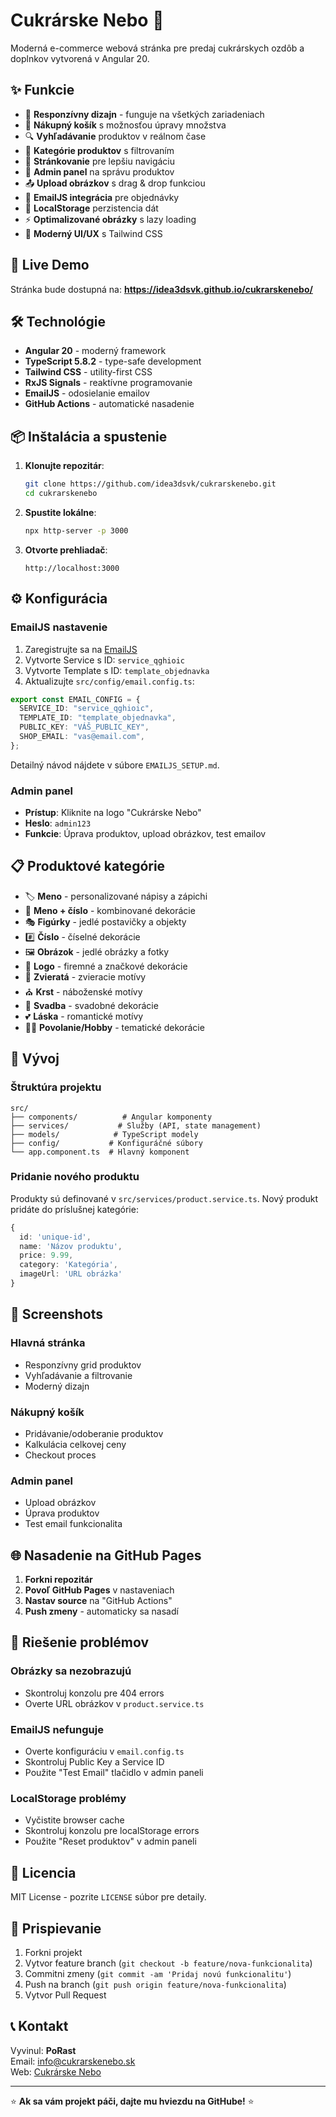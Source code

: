 # Cukrárske Nebo 🍰

Moderná e-commerce webová stránka pre predaj cukrárskych ozdôb a doplnkov vytvorená v Angular 20.

## ✨ Funkcie

- 📱 **Responzívny dizajn** - funguje na všetkých zariadeniach
- 🛒 **Nákupný košík** s možnosťou úpravy množstva
- 🔍 **Vyhľadávanie** produktov v reálnom čase
- 📂 **Kategórie produktov** s filtrovaním
- 📄 **Stránkovanie** pre lepšiu navigáciu
- 👤 **Admin panel** na správu produktov
- 📤 **Upload obrázkov** s drag & drop funkciou
- 📧 **EmailJS integrácia** pre objednávky
- 💾 **LocalStorage** perzistencia dát
- ⚡ **Optimalizované obrázky** s lazy loading
- 🎨 **Moderný UI/UX** s Tailwind CSS

## 🚀 Live Demo

Stránka bude dostupná na: **https://idea3dsvk.github.io/cukrarskenebo/**

## 🛠️ Technológie

- **Angular 20** - moderný framework
- **TypeScript 5.8.2** - type-safe development
- **Tailwind CSS** - utility-first CSS
- **RxJS Signals** - reaktívne programovanie
- **EmailJS** - odosielanie emailov
- **GitHub Actions** - automatické nasadenie

## 📦 Inštalácia a spustenie

1. **Klonujte repozitár**:

   ```bash
   git clone https://github.com/idea3dsvk/cukrarskenebo.git
   cd cukrarskenebo
   ```

2. **Spustite lokálne**:

   ```bash
   npx http-server -p 3000
   ```

3. **Otvorte prehliadač**:
   ```
   http://localhost:3000
   ```

## ⚙️ Konfigurácia

### EmailJS nastavenie

1. Zaregistrujte sa na [EmailJS](https://www.emailjs.com/)
2. Vytvorte Service s ID: `service_qghioic`
3. Vytvorte Template s ID: `template_objednavka`
4. Aktualizujte `src/config/email.config.ts`:

```typescript
export const EMAIL_CONFIG = {
  SERVICE_ID: "service_qghioic",
  TEMPLATE_ID: "template_objednavka",
  PUBLIC_KEY: "VÁŠ_PUBLIC_KEY",
  SHOP_EMAIL: "vas@email.com",
};
```

Detailný návod nájdete v súbore `EMAILJS_SETUP.md`.

### Admin panel

- **Prístup**: Kliknite na logo "Cukrárske Nebo"
- **Heslo**: `admin123`
- **Funkcie**: Úprava produktov, upload obrázkov, test emailov

## 📋 Produktové kategórie

- 🏷️ **Meno** - personalizované nápisy a zápichi
- 🔢 **Meno + číslo** - kombinované dekorácie
- 🎭 **Figúrky** - jedlé postavičky a objekty
- #️⃣ **Číslo** - číselné dekorácie
- 🖼️ **Obrázok** - jedlé obrázky a fotky
- 🏢 **Logo** - firemné a značkové dekorácie
- 🦊 **Zvieratá** - zvieracie motívy
- ⛪ **Krst** - náboženské motívy
- 💒 **Svadba** - svadobné dekorácie
- 💕 **Láska** - romantické motívy
- 👨‍⚕️ **Povolanie/Hobby** - tematické dekorácie

## 🔧 Vývoj

### Štruktúra projektu

```
src/
├── components/          # Angular komponenty
├── services/           # Služby (API, state management)
├── models/            # TypeScript modely
├── config/           # Konfiguráčné súbory
└── app.component.ts  # Hlavný komponent
```

### Pridanie nového produktu

Produkty sú definované v `src/services/product.service.ts`. Nový produkt pridáte do príslušnej kategórie:

```typescript
{
  id: 'unique-id',
  name: 'Názov produktu',
  price: 9.99,
  category: 'Kategória',
  imageUrl: 'URL obrázka'
}
```

## 📱 Screenshots

### Hlavná stránka

- Responzívny grid produktov
- Vyhľadávanie a filtrovanie
- Moderný dizajn

### Nákupný košík

- Pridávanie/odoberanie produktov
- Kalkulácia celkovej ceny
- Checkout proces

### Admin panel

- Upload obrázkov
- Úprava produktov
- Test email funkcionalita

## 🌐 Nasadenie na GitHub Pages

1. **Forkni repozitár**
2. **Povoľ GitHub Pages** v nastaveniach
3. **Nastav source** na "GitHub Actions"
4. **Push zmeny** - automaticky sa nasadí

## 🐛 Riešenie problémov

### Obrázky sa nezobrazujú

- Skontroluj konzolu pre 404 errors
- Overte URL obrázkov v `product.service.ts`

### EmailJS nefunguje

- Overte konfiguráciu v `email.config.ts`
- Skontroluj Public Key a Service ID
- Použite "Test Email" tlačidlo v admin paneli

### LocalStorage problémy

- Vyčistite browser cache
- Skontroluj konzolu pre localStorage errors
- Použite "Reset produktov" v admin paneli

## 📄 Licencia

MIT License - pozrite `LICENSE` súbor pre detaily.

## 👥 Prispievanie

1. Forkni projekt
2. Vytvor feature branch (`git checkout -b feature/nova-funkcionalita`)
3. Commitni zmeny (`git commit -am 'Pridaj novú funkcionalitu'`)
4. Push na branch (`git push origin feature/nova-funkcionalita`)
5. Vytvor Pull Request

## 📞 Kontakt

Vyvinul: **PoRast**  
Email: info@cukrarskenebo.sk  
Web: [Cukrárske Nebo](https://idea3dsvk.github.io/cukrarskenebo/)

---

⭐ **Ak sa vám projekt páči, dajte mu hviezdu na GitHube!** ⭐
